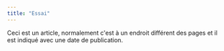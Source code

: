 ```yaml
---
title: "Essai"
---
```

Ceci est un article, normalement c'est à un endroit différent des pages et il est indiqué avec une date de publication.